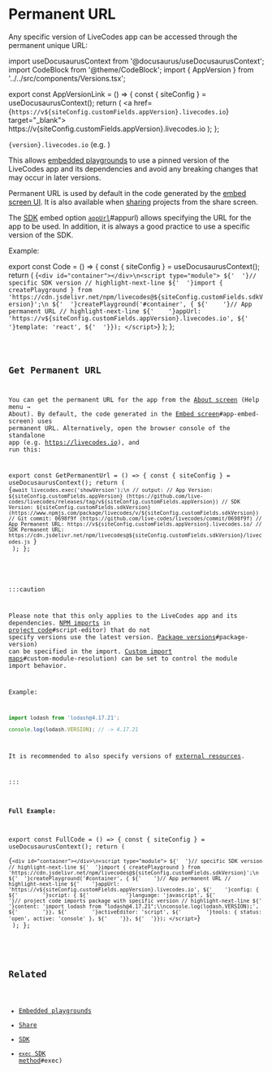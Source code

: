 # Permanent URL

Any specific version of LiveCodes app can be accessed through the permanent unique URL:

import useDocusaurusContext from '@docusaurus/useDocusaurusContext';
import CodeBlock from '@theme/CodeBlock';
import { AppVersion } from '../../src/components/Versions.tsx';

export const AppVersionLink = () => {
  const { siteConfig } = useDocusaurusContext();
  return (
    <a href={`https://v${siteConfig.customFields.appVersion}.livecodes.io`} target="\_blank">
      https://v{siteConfig.customFields.appVersion}.livecodes.io
    </a>
  );
};

`{version}.livecodes.io`
(e.g. <AppVersionLink />)

This allows [embedded playgrounds](./embeds.html.md) to use a pinned version of the LiveCodes app and its dependencies and avoid any breaking changes that may occur in later versions.

Permanent URL is used by default in the code generated by the [embed screen UI](./embeds.html.md).
It is also available when [sharing](./share.html.md) projects from the share screen.

The [SDK](../sdk/index.html.md) embed option [`appUrl`](../sdk/js-ts.html.md)#appurl) allows specifying the URL for the app to be used.
In addition, it is always a good practice to use a specific version of the SDK.

Example:

export const Code = () => {
  const { siteConfig } = useDocusaurusContext();
  return (
    <CodeBlock title="index.html" language="html">
      {`<div id="container"></div>\n<script type="module">
${'  '}// specific SDK version
// highlight-next-line
${'  '}import { createPlayground } from 'https://cdn.jsdelivr.net/npm/livecodes@${siteConfig.customFields.sdkVersion}';\n
${'  '}createPlayground('#container', {
${'    '}// App permanent URL
// highlight-next-line
${'    '}appUrl: 'https://v${siteConfig.customFields.appVersion}.livecodes.io',
${'    '}template: 'react',
${'  '}});
</script>`}
    </CodeBlock>
  );
};

<Code />

## Get Permanent URL

You can get the permanent URL for the app from the [About screen](pathname:///../?screen=about) (Help menu → About). By default, the code generated in the [Embed screen](./embeds.html.md)#app-embed-screen) uses permanent URL.
Alternatively, open the browser console of the standalone app (e.g. https://livecodes.io), and run this:

export const GetPermanentUrl = () => {
  const { siteConfig } = useDocusaurusContext();
  return (
    <CodeBlock language="js">
      {`await livecodes.exec('showVersion');\n
// output:
// App Version: ${siteConfig.customFields.appVersion} (https://github.com/live-codes/livecodes/releases/tag/v${siteConfig.customFields.appVersion})
// SDK Version: ${siteConfig.customFields.sdkVersion} (https://www.npmjs.com/package/livecodes/v/${siteConfig.customFields.sdkVersion})
// Git commit: 0698f9f (https://github.com/live-codes/livecodes/commit/0698f9f)
// App Permanent URL: https://v${siteConfig.customFields.appVersion}.livecodes.io/
// SDK Permanent URL: https://cdn.jsdelivr.net/npm/livecodes@${siteConfig.customFields.sdkVersion}/livecodes.js
`}
    </CodeBlock>
  );
};

<GetPermanentUrl />

:::caution

Please note that this only applies to the LiveCodes app and its dependencies.
[NPM imports](./module-resolution.html.md) in [project code](./projects.html.md)#script-editor) that do not specify versions use the latest version.
[Package versions](./module-resolution.html.md)#package-version) can be specified in the import.
[Custom import maps](./module-resolution.html.md)#custom-module-resolution) can be set to control the module import behavior.

Example:

```js
import lodash from 'lodash@4.17.21';

console.log(lodash.VERSION); // -> 4.17.21
```

It is recommended to also specify versions of [external resources](./external-resources.html.md).

:::

#### Full Example:

export const FullCode = () => {
  const { siteConfig } = useDocusaurusContext();
  return (
    <CodeBlock title="index.html" language="html">
      {`<div id="container"></div>\n<script type="module">
${'  '}// specific SDK version
// highlight-next-line
${'  '}import { createPlayground } from 'https://cdn.jsdelivr.net/npm/livecodes@${siteConfig.customFields.sdkVersion}';\n
${'  '}createPlayground('#container', {
${'    '}// App permanent URL
// highlight-next-line
${'    '}appUrl: 'https://v${siteConfig.customFields.appVersion}.livecodes.io',
${'    '}config: {
${'        '}script: {
${'            '}language: 'javascript',
${'            '}// project code imports package with specific version
// highlight-next-line
${'            '}content: 'import lodash from "lodash@4.17.21";\\nconsole.log(lodash.VERSION);',
${'        '}},
${'        '}activeEditor: 'script',
${'        '}tools: { status: 'open', active: 'console' },
${'    '}},
${'  '}});
</script>`}
    </CodeBlock>
  );
};

<FullCode />

## Related

- [Embedded playgrounds](./embeds.html.md)
- [Share](./share.html.md)
- [SDK](../sdk/index.html.md)
- [`exec` SDK method](../sdk/js-ts.html.md)#exec)